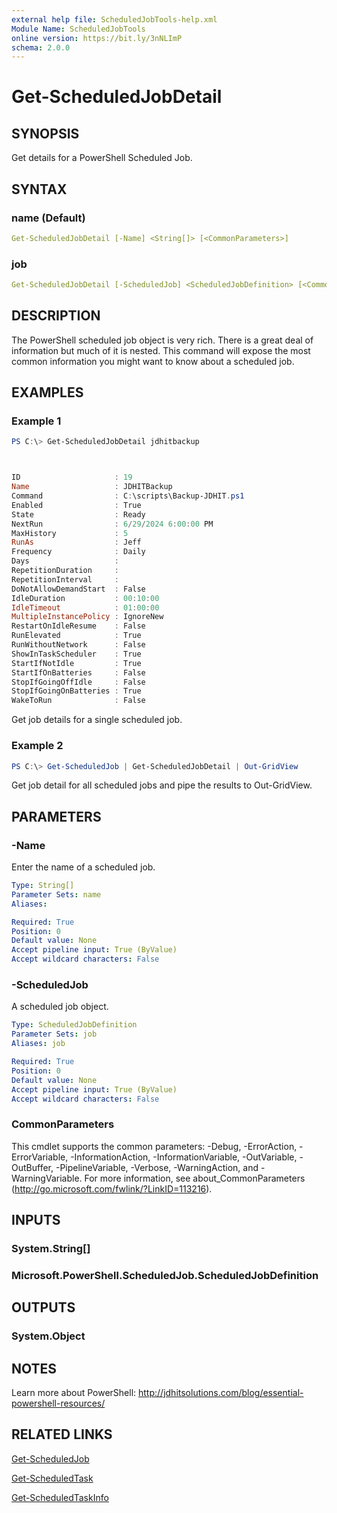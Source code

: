 ```yaml
---
external help file: ScheduledJobTools-help.xml
Module Name: ScheduledJobTools
online version: https://bit.ly/3nNLImP
schema: 2.0.0
---
```


# Get-ScheduledJobDetail

## SYNOPSIS

Get details for a PowerShell Scheduled Job.

## SYNTAX

### name (Default)

```yaml
Get-ScheduledJobDetail [-Name] <String[]> [<CommonParameters>]
```

### job

```yaml
Get-ScheduledJobDetail [-ScheduledJob] <ScheduledJobDefinition> [<CommonParameters>]
```

## DESCRIPTION

The PowerShell scheduled job object is very rich. There is a great deal of information but much of it is nested. This command will expose the most common information you might want to know about a scheduled job.

## EXAMPLES

### Example 1

```powershell
PS C:\> Get-ScheduledJobDetail jdhitbackup



ID                     : 19
Name                   : JDHITBackup
Command                : C:\scripts\Backup-JDHIT.ps1
Enabled                : True
State                  : Ready
NextRun                : 6/29/2024 6:00:00 PM
MaxHistory             : 5
RunAs                  : Jeff
Frequency              : Daily
Days                   :
RepetitionDuration     :
RepetitionInterval     :
DoNotAllowDemandStart  : False
IdleDuration           : 00:10:00
IdleTimeout            : 01:00:00
MultipleInstancePolicy : IgnoreNew
RestartOnIdleResume    : False
RunElevated            : True
RunWithoutNetwork      : False
ShowInTaskScheduler    : True
StartIfNotIdle         : True
StartIfOnBatteries     : False
StopIfGoingOffIdle     : False
StopIfGoingOnBatteries : True
WakeToRun              : False
```

Get job details for a single scheduled job.

### Example 2

```powershell
PS C:\> Get-ScheduledJob | Get-ScheduledJobDetail | Out-GridView
```

Get job detail for all scheduled jobs and pipe the results to Out-GridView.

## PARAMETERS

### -Name

Enter the name of a scheduled job.

```yaml
Type: String[]
Parameter Sets: name
Aliases:

Required: True
Position: 0
Default value: None
Accept pipeline input: True (ByValue)
Accept wildcard characters: False
```

### -ScheduledJob

A scheduled job object.

```yaml
Type: ScheduledJobDefinition
Parameter Sets: job
Aliases: job

Required: True
Position: 0
Default value: None
Accept pipeline input: True (ByValue)
Accept wildcard characters: False
```

### CommonParameters

This cmdlet supports the common parameters: -Debug, -ErrorAction, -ErrorVariable, -InformationAction, -InformationVariable, -OutVariable, -OutBuffer, -PipelineVariable, -Verbose, -WarningAction, and -WarningVariable. For more information, see about_CommonParameters (http://go.microsoft.com/fwlink/?LinkID=113216).

## INPUTS

### System.String[]

### Microsoft.PowerShell.ScheduledJob.ScheduledJobDefinition

## OUTPUTS

### System.Object

## NOTES

Learn more about PowerShell: http://jdhitsolutions.com/blog/essential-powershell-resources/

## RELATED LINKS

[Get-ScheduledJob]()

[Get-ScheduledTask]()

[Get-ScheduledTaskInfo]()
